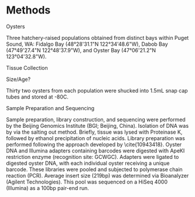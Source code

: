 # Methods
Oysters

Three hatchery-raised populations obtained from distinct bays within Puget Sound, WA:  Fidalgo Bay (48°28'31.1"N 122°34'48.6"W), Dabob Bay (47°49'27.4"N 122°48'37.9"W), and Oyster Bay (47°06'21.2"N 123°04'32.8"W).


Tissue Collection

Size/Age?

Thirty two oysters from each population were shucked into 1.5mL snap cap tubes and stored at -80C.

Sample Preparation and Sequencing

Sample preparation, library construction, and sequencing were performed by the Beijing Genomics Institute (BGI; Beijing, China). Isolation of DNA was by via the salting out method. Briefly, tissue was lysed with Proteinase K, followed by ethanol precipitation of nucleic acids. Library preparation was performed following the approach developed by \cite{10943418}. Oyster DNA and Illumina adapters containing barcodes were digested with ApeKI restriction enzyme (recognition site: GCWGC). Adapters were ligated to digested oyster DNA, with each individual oyster receiving a unique barcode. These libraries were pooled and subjected to polymerase chain reaction (PCR). Average insert size (219bp) was determined via Bioanalyzer (Agilent Technologies). This pool was sequenced on a HiSeq 4000 (Illumina) as a 100bp pair-end run.

